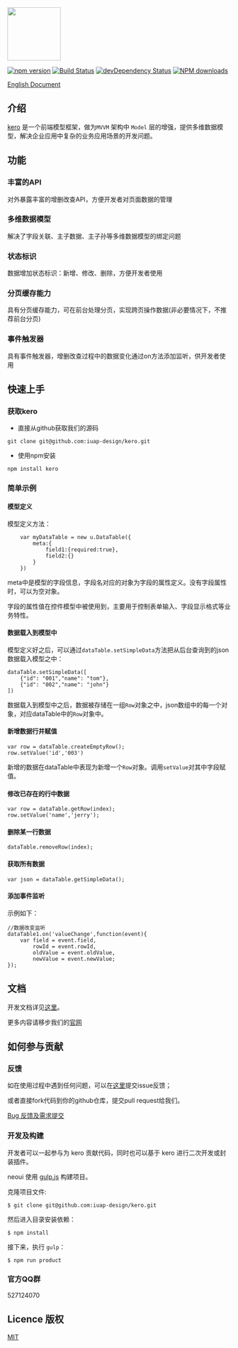<img src="http://tinper.org/assets/images/kero.png" width="120" style="max-width:100%;"/>


[![npm version](https://img.shields.io/npm/v/kero.svg)](https://www.npmjs.com/package/kero)
[![Build Status](https://img.shields.io/travis/iuap-design/kero/master.svg)](https://travis-ci.org/iuap-design/kero)
[![devDependency Status](https://img.shields.io/david/dev/iuap-design/kero.svg)](https://david-dm.org/iuap-design/kero#info=devDependencies)
[![NPM downloads](http://img.shields.io/npm/dm/kero.svg?style=flat)](https://npmjs.org/package/kero)


[English Document](./README.md)
##  介绍
[kero](http://tinper.org/dist/kero/index.html) 是一个前端模型框架，做为`MVVM` 架构中 `Model` 层的增强，提供多维数据模型，解决企业应用中复杂的业务应用场景的开发问题。


## 功能


### 丰富的API

对外暴露丰富的增删改查API，方便开发者对页面数据的管理

### 多维数据模型

解决了字段关联、主子数据、主子孙等多维数据模型的绑定问题

### 状态标识

数据增加状态标识：新增、修改、删除，方便开发者使用

### 分页缓存能力

具有分页缓存能力，可在前台处理分页，实现跨页操作数据(非必要情况下，不推荐前台分页)  

### 事件触发器

具有事件触发器，增删改查过程中的数据变化通过on方法添加监听，供开发者使用

## 快速上手

### 获取kero

- 直接从github获取我们的源码
```
git clone git@github.com:iuap-design/kero.git
```

- 使用npm安装

```
npm install kero
```

### 简单示例

#### 模型定义

模型定义方法：

		var myDataTable = new u.DataTable({
			meta:{
				field1:{required:true},
				field2:{}
			}
		})


meta中是模型的字段信息，字段名对应的对象为字段的属性定义。没有字段属性时，可以为空对象。

字段的属性值在控件模型中被使用到，主要用于控制表单输入、字段显示格式等业务特性。



####  数据载入到模型中 

模型定义好之后，可以通过`dataTable.setSimpleData`方法把从后台查询到的json数据载入模型之中：

    dataTable.setSimpleData([
        {"id": "001","name": "tom"},
        {"id": "002","name": "john"}
    ])

数据载入到模型中之后，数据被存储在一组`Row`对象之中，json数组中的每一个对象，对应dataTable中的`Row`对象中。


#### 新增数据行并赋值

	var row = dataTable.createEmptyRow();
	row.setValue('id','003')

新增的数据在dataTable中表现为新增一个`Row`对象。调用`setValue`对其中字段赋值。

#### 修改已存在的行中数据

	var row = dataTable.getRow(index);
	row.setValue('name','jerry');


#### 删除某一行数据

	dataTable.removeRow(index);

#### 获取所有数据

	var json = dataTable.getSimpleData();

#### 添加事件监听

示例如下：

```
//数据改变监听
dataTable1.on('valueChange',function(event){
	var field = event.field,
		rowId = event.rowId,
		oldValue = event.oldValue,
		newValue = event.newValue;
});
```
## 文档

开发文档详见[这里](http://tinper.org/dist/kero/docs/overview.html)。

更多内容请移步我们的[官网](http://tinper.org)

## 如何参与贡献


### 反馈
如在使用过程中遇到任何问题，可以在[这里](https://github.com/iuap-design/kero/issues)提交issue反馈；

或者直接fork代码到你的github仓库，提交pull request给我们。


[Bug 反馈及需求提交](CONTRIBUTING.md)

### 开发及构建

开发者可以一起参与为 kero 贡献代码，同时也可以基于 kero 进行二次开发或封装插件。


neoui 使用 [gulp.js](http://gulpjs.com/) 构建项目。

克隆项目文件:

```
$ git clone git@github.com:iuap-design/kero.git
```

然后进入目录安装依赖：

```
$ npm install
```

接下来，执行 `gulp`：

```
$ npm run product
```

### 官方QQ群

527124070

## Licence 版权

[MIT](./LICENSE)
